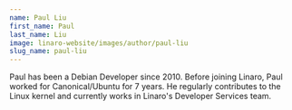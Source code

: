 ```yaml
---
name: Paul Liu
first_name: Paul
last_name: Liu
image: linaro-website/images/author/paul-liu
slug_name: paul-liu
---
```


Paul has been a Debian Developer since 2010. Before joining Linaro, Paul worked for Canonical/Ubuntu for 7 years. He regularly contributes to the Linux kernel and currently works in Linaro's Developer Services team.
